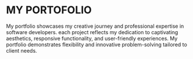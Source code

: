 # MY PORTOFOLIO

My portfolio showcases my creative journey and professional expertise in software developers. 
each project reflects my dedication to captivating aesthetics, responsive functionality, and user-friendly experiences.
My portfolio demonstrates flexibility and innovative problem-solving tailored to client needs.
